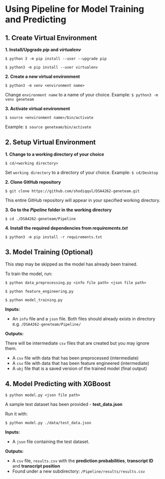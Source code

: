 # Using Pipeline for Model Training and Predicting

## 1. Create Virtual Environment
**1. Install/Upgrade _pip_ and _virtualenv_**

```
$ python 3 -m pip install --user --upgrade pip

$ python3 -m pip install --user virtualenv
```

**2. Create a new virtual environment**

```
$ python3 -m venv <environment name>
```

Change ```environment name``` to a name of your choice.
Example: ```$ python3 -m venv geneteam```

**3. Activate virtual environment**

```
$ source <environment name>/bin/activate
```

Example: ```$ source geneteam/bin/activate```

## 2. Setup Virtual Environment
**1. Change to a working directory of your choice**

```
$ cd/<working directory>
```
Set ```working directory``` to a directory of your choice.
Example: ```$ cd/Desktop```

**2. Clone GitHub repository**

```
$ git clone https://github.com/shodiqqul/DSA4262-geneteam.git
```
This entire GitHub repository will appear in your specified working directory.

**3. Go to the _Pipeline_ folder in the working directory**

```
$ cd ./DSA4262-geneteam/Pipeline
```

**4. Install the required dependencies from _requirements.txt_**

```
$ python3 -m pip install -r requirements.txt
```

## 3. Model Training (Optional)
This step may be skipped as the model has already been trained.

To train the model, run:
```
$ python data_preprocessing.py <info file path> <json file path>

$ python feature_engineering.py

$ python model_training.py
```

**Inputs:**
- An ```info``` file and a ```json``` file. Both files should already exists in directory e.g. ```/DSA4262-geneteam/Pipeline/```

**Outputs:**

There will be intermediate ```csv``` files that are created but you may ignore them.
- A ```csv``` file with data that has been preprocessed (intermediate)
- A ```csv``` file with data that has been feature engineered (intermediate)
- A ```ubj``` file that is a saved version of the trained model (final output)


## 4. Model Predicting with XGBoost

```
$ python model.py <json file path>
```

A sample test dataset has been provided - **test_data.json**

Run it with:

```
$ python model.py ./data/test_data.json
```

**Inputs:**
- A ```json``` file containing the test dataset.

**Outputs:**
- A ```csv``` file, ```results.csv``` with the **prediction probabilities**, **transcript ID** and **transcript position**
- Found under a new subdirectory: ```/Pipeline/results/results.csv```


